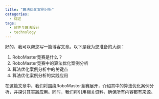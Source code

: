 ```yaml
---  
title: "算法优化案例分析"  
categories:  
  - 综述  
tags: 
  - 软件与算法设计 
  - technology  
---  
```


好的，我可以帮您写一篇博客文章。以下是我为您准备的大纲：

1. RoboMaster竞赛是什么？
2. RoboMaster竞赛中的算法优化案例分析
3. 算法优化案例分析中的关键点
4. 算法优化案例分析的实践应用

在这篇文章中，我们将围绕RoboMaster竞赛展开，介绍其中的算法优化案例分析，并探讨其实践应用。同时，我们将引用相关资料，确保所有内容都有来源。 
